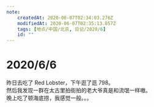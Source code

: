```yaml
---
note:
    createdAt: 2020-06-07T02:34:03.276Z
    modifiedAt: 2020-06-07T02:35:13.857Z
    tags: [地点/中国/北京, 日记/2020/6]
    id: ""
---
```

# 2020/6/6

昨日去吃了 Red Lobster，下午逛了逛 798。  
然后我发现一群在太古里拍街拍的老大爷真是和流氓一样嗷。  
晚上吃了顿海底捞，我感觉一般。。。